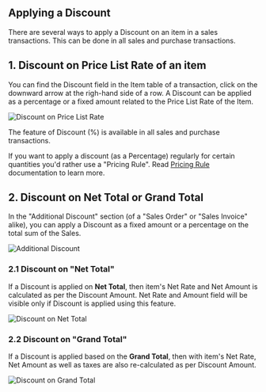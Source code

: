## Applying a Discount

There are several ways to apply a Discount on an item in a sales transactions. This can be done in all sales and purchase transactions.

## 1\. Discount on Price List Rate of an item

You can find the Discount field in the Item table of a transaction, click on the downward arrow at the righ-hand side of a row. A Discount can be applied as a percentage or a fixed amount related to the Price List Rate of the Item.

![Discount on Price List Rate](https://docs.erpnext.com/files/discount-on-price-list-rate.png)

The feature of Discount (%) is available in all sales and purchase transactions.

If you want to apply a discount (as a Percentage) regularly for certain quantities you'd rather use a "Pricing Rule". Read [Pricing Rule](https://docs.erpnext.com/docs/v13/user/manual/en/accounts/pricing-rule) documentation to learn more.

## 2\. Discount on Net Total or Grand Total

In the "Additional Discount" section (of a "Sales Order" or "Sales Invoice" alike), you can apply a Discount as a fixed amount or a percentage on the total sum of the Sales.

![Additional Discount](https://docs.erpnext.com/files/additional-discount.png)

### 2.1 Discount on "Net Total"

If a Discount is applied on **Net Total**, then item's Net Rate and Net Amount is calculated as per the Discount Amount. Net Rate and Amount field will be visible only if Discount is applied using this feature.

![Discount on Net Total](https://docs.erpnext.com/files/discount-on-net-total.png)

### 2.2 Discount on "Grand Total"

If a Discount is applied based on the **Grand Total**, then with item's Net Rate, Net Amount as well as taxes are also re-calculated as per Discount Amount.

![Discount on Grand Total](https://docs.erpnext.com/files/discount-on-grand-total.png)